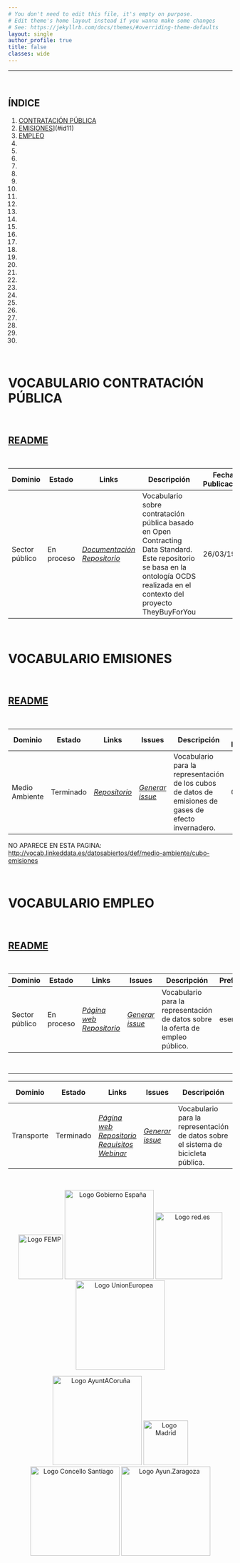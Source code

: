 ```yaml
---
# You don't need to edit this file, it's empty on purpose.
# Edit theme's home layout instead if you wanna make some changes
# See: https://jekyllrb.com/docs/themes/#overriding-theme-defaults
layout: single
author_profile: true 
title: false
classes: wide
---
```

<div id="bodyid">
<link href="stylesheet.css" rel="stylesheet"/>

</div>
  
---

&nbsp;
 
<div id="todo">
  
<h2>  ÍNDICE </h2>
  
</div>

1. [CONTRATACIÓN PÚBLICA](#id1)
2. [EMISIONES](#id2)](#id11)
3. [EMPLEO](#id3)
4. [](#id4)
5. [](#id5)
6. [](#id6)
7. [](#id7)
8. [](#id8)
9. [](#id9)
10. [](#id10)
11. [](#id11)
12. [](#id12)
13. [](#id13)
14. [](#id14)
15. [](#id15)
16. [](#id16)
17. [](#id17)
18. [](#id18)
19. [](#id19)
20. [](#id20)
21. [](#id21)
22. [](#id22)
23. [](#id23)
24. [](#id24)
25. [](#id25)
26. [](#id26)
27. [](#id27)
28. [](#id28)
29. [](#id29)
30. [](#id30)
  
  &nbsp;
  &nbsp;
 
 <h1> VOCABULARIO CONTRATACIÓN PÚBLICA </h1><a name="id1"></a>
   &nbsp;
 <a href="https://github.com/opencitydata/sector-publico-contratacion-publica/blob/master/README.md"><h2> README </h2></a>
   &nbsp;
   
| Dominio |  Estado  |   Links   |    Descripción   |  Fecha Publicación |  Formatos |   Liciencia | Idiomas   | 
| -------- | -------- | --------- | ---------- | --------------- | -------- | --------- | -------- |
| Sector público | En proceso | *[Documentación](https://docs.google.com/document/d/1xUkFq3y1CtZGppkliAIDXXGV5Ff3TwCVgu4yeN1wUOg/edit)* *[Repositorio](https://github.com/opencitydata/sector-publico-contratacion-publica)* |  Vocabulario sobre contratación pública basado en Open Contracting Data Standard. Este repositorio se basa en la ontología OCDS realizada en el contexto del proyecto TheyBuyForYou | 26/03/19 |  rdf  turtle | CC-BY  |  en   |

&nbsp; 
 
  

 
 <h1> VOCABULARIO EMISIONES </h1><a name="id2"></a>
   &nbsp;
 <a href="https://github.com/opencitydata/vocab-medio-ambiente-emisiones/blob/main/README.md"><h2> README </h2></a>
   &nbsp;
   

| Dominio |  Estado  |   Links   |   Issues   |   Descripción   |   Fecha Publicación |  Formatos |   Liciencia | Idiomas   | 
| -------- | -------- | --------- | ---------- | --------------- | -------- | --------- | -------- | -------- |
| Medio Ambiente | Terminado |  *[Repositorio](https://github.com/opencitydata/vocab-medio-ambiente-emisiones)*   |  *[Generar issue](https://github.com/opencitydata/vocab-medio-ambiente-emisiones/issues)*   | Vocabulario para la representación de los cubos de datos de emisiones de gases de efecto invernadero. | 09/12/20 |  xml  turtle | CC-BY  | es |
NO APARECE EN ESTA PAGINA:
http://vocab.linkeddata.es/datosabiertos/def/medio-ambiente/cubo-emisiones

&nbsp; 
 

 <h1> VOCABULARIO EMPLEO </h1><a name="id3"></a>
   &nbsp;
 <a href="https://github.com/opencitydata/vocab-sector-publico-empleo/blob/master/README.md"><h2> README </h2></a>
   &nbsp;
   

| Dominio |  Estado  |   Links   |   Issues   |   Descripción   |   Prefijo   | Formatos |   Liciencia | Idiomas   | 
| -------- | -------- | --------- | ---------- | --------------- | -------- | --------- | -------- | --------- | 
| Sector público | 	En proceso | *[Página web](http://vocab.ciudadesabiertas.es/def/sector-publico/empleo)* *[Repositorio](https://github.com/opencitydata/vocab-sector-publico-empleo)*   |  *[Generar issue](https://github.com/opencitydata/vocab-sector-publico-empleo/issues)*   | Vocabulario para la representación de datos sobre la oferta de empleo público.  |  esemp | rdf+xml   html   turtle | CC-BY  | es   en   |


&nbsp; 







---



| Dominio |  Estado  |   Links   |   Issues   |   Descripción   |  Fecha Publicación |   Prefijo   | Formatos |   Liciencia | Idiomas   | 
| -------- | -------- | --------- | ---------- | --------------- | -------- | --------- | -------- | --------- | ---------- | 
| Transporte | Terminado | *[Página web](http://vocab.ciudadesabiertas.es/def/transporte/bicicleta-publica/doc/index-es.html)* *[Repositorio](https://github.com/CiudadesAbiertas/vocab-transporte-bicicleta-publica)*  *[Requisitos](https://github.com/CiudadesAbiertas/vocab-transporte-bicicleta-publica/blob/master/requirements/Requisitos-Bicicleta-Publica.xlsx)*  *[Webinar](https://youtube.com/playlist?list=PLuvmjKgQP8bWHYXc-BvftMLWmPPKQJytu)* |  *[Generar issue](https://github.com/CiudadesAbiertas/vocab-transporte-bicicleta-publica/issues)*   | Vocabulario para la representación de datos sobre el sistema de bicicleta pública.  | 30/04/20 | esbici | rdf+xml   html   turtle | CC-BY  | es   en   |
 




 
&nbsp;


  
<p float="right" align="center">
<img src="https://upload.wikimedia.org/wikipedia/commons/thumb/6/6b/FEMP_%28logotipo%29.svg/590px-FEMP_%28logotipo%29.svg.png" alt="Logo FEMP" height="100" width="100"/>
 <img src="https://ciudadesabiertas.es/assets/img/cabiertas/gobEspana-logo.svg" alt="Logo Gobierno España" width="200"/>
<img src="https://ciudadesabiertas.es/assets/img/cabiertas/red-logo.svg" alt="Logo red.es" width="150"/>
 <img src="https://ciudadesabiertas.es/assets/img/cabiertas/unionEuropea-logo.svg" alt="Logo UnionEuropea" width="200"/>
</p>

<p float="right" align="center">   
<img src="https://ciudadesabiertas.es/assets/img/cabiertas/ayuntAcoruna-logo.svg" alt="Logo AyuntACoruña" width="200"/>
<img src="https://ciudadesabiertas.es/assets/img/cabiertas/ayuntMadrid-logo.svg" alt="Logo Madrid" width="100"/>  
<img src="https://ciudadesabiertas.es/assets/img/cabiertas/ayuntSantiagoCompostela-logo.svg" alt="Logo Concello Santiago" width="200"/>
<img src="https://ciudadesabiertas.es/assets/img/cabiertas/ayuntZaragoza-logo.svg" alt="Logo Ayun.Zaragoza" width="200"/>
</p>






<!--
Más opciones:
 Recursos -> Estaciones, tiempo real, itinerarios, usuarios, usos
 Comentarios
 Valor de reutilización
 Complejidad
 Transoarencia
 Campos mínimos
 Tamaño de ciudad
 Frecuencua de actaulización mínima
 Afectado por normativa de protección de datos
 Histórico: forma de presentarlo
-----------------
 el estado actual, links al repo en GitHub, links al roadmap, la posibilidad de subir issues, etc. Algo parecido a lo que solemos publicar en sitios como vocab.ciudadesabiertas.es, en vocab.linkeddata.es/datosabiertos/ o en sitios como w3id.org/devops-infra.
 -->
 

